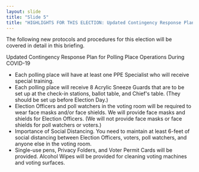 ```yaml
---
layout: slide
title: "Slide 5"
title: "HIGHLIGHTS FOR THIS ELECTION: Updated Contingency Response Plan for Polling Place Operations During COVID-19"
---
```


The following new protocols and procedures for this election will be covered in detail in this briefing.

Updated Contingency Response Plan for Polling Place Operations During COVID-19

- Each polling place will have at least one PPE Specialist who will receive special training.
- Each polling place will receive 8 Acrylic Sneeze Guards that are to be set up at the check-in stations, ballot table, and Chief's table. (They should be set up before Election Day.)
- Election Officers and poll watchers in the voting room will be required to wear face masks and/or face shields. We will provide face masks and shields for Election Officers. (We will not provide face masks or face shields for poll watchers or voters.)
- Importance of Social Distancing. You need to maintain at least 6-feet of social distancing between Election Officers, voters, poll watchers, and anyone else in the voting room.
- Single-use pens, Privacy Folders, and Voter Permit Cards will be provided. Alcohol Wipes will be provided for cleaning voting machines and voting surfaces.
